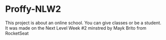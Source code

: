 # Proffy-NLW2
This project is about an online school. You can give classes or be a student.
It was made on the Next Level Week #2 minstred by Mayk Brito from RocketSeat

